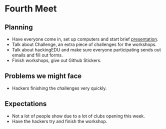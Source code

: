 # Fourth Meet

## Planning

- Have everyone come in, set up computers and start brief
  [presentation](https://github.com/SMHS-Programming/club/blob/cd7ed78a778d756bbdbd6ee5e5eeb9ce24c8f776/meetings/9_28_Meeting_IV.pdf).
- Talk about Challenge, an extra piece of challenges for the workshops.
- Talk about hackingEDU and make sure everyone participating sends out emails
  and fill out forms.
- Finish workshops, give out Github Stickers.

## Problems we might face

- Hackers finishing the challenges very quickly.

## Expectations

- Not a lot of people show due to a lot of clubs opening this week.
- Have the hackers try and finish the workshop.
